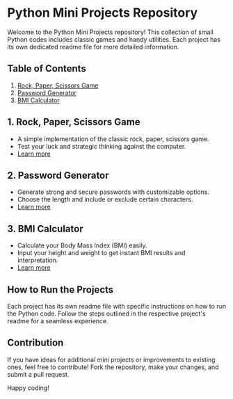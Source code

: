 # Python Mini Projects Repository

Welcome to the Python Mini Projects repository! This collection of small Python codes includes classic games and handy utilities. Each project has its own dedicated readme file for more detailed information.

## Table of Contents
1. [Rock, Paper, Scissors Game](Python/RockPaperScissors/README(1).md)
2. [Password Generator](Python/PasswordGenerator/README(2).md)
3. [BMI Calculator](Python/BMIcalculator/README(3).md)

## 1. Rock, Paper, Scissors Game
- A simple implementation of the classic rock, paper, scissors game.
- Test your luck and strategic thinking against the computer.
- [Learn more](./rock_paper_scissors/README.md)

## 2. Password Generator
- Generate strong and secure passwords with customizable options.
- Choose the length and include or exclude certain characters.
- [Learn more](./password_generator/README.md)

## 3. BMI Calculator
- Calculate your Body Mass Index (BMI) easily.
- Input your height and weight to get instant BMI results and interpretation.
- [Learn more](./bmi_calculator/README.md)

## How to Run the Projects
Each project has its own readme file with specific instructions on how to run the Python code. Follow the steps outlined in the respective project's readme for a seamless experience.

## Contribution
If you have ideas for additional mini projects or improvements to existing ones, feel free to contribute! Fork the repository, make your changes, and submit a pull request.

Happy coding!
